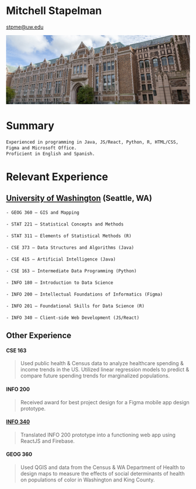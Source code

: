 # Mitchell Stapelman

stpme@uw.edu

![image](assets/img/portfolio/geography.jpg "Smith Hall")
# Summary

    Experienced in programming in Java, JS/React, Python, R, HTML/CSS, Figma and Microsoft Office.
    Proficient in English and Spanish.
    
# Relevant Experience

## [University of Washington] (Seattle, WA)

    - GEOG 360 – GIS and Mapping

    - STAT 221 – Statistical Concepts and Methods

    - STAT 311 – Elements of Statistical Methods (R)

    - CSE 373 – Data Structures and Algorithms (Java)

    - CSE 415 – Artificial Intelligence (Java)

    - CSE 163 – Intermediate Data Programming (Python)

    - INFO 180 – Introduction to Data Science

    - INFO 200 – Intellectual Foundations of Informatics (Figma)

    - INFO 201 – Foundational Skills for Data Science (R)

    - INFO 340 – Client-side Web Development (JS/React)



## Other Experience

#### CSE 163
> Used public health & Census data to analyze 
    healthcare spending & income trends in the US.
    Utilized linear regression models to predict & compare
    future spending trends for marginalized populations.

#### INFO 200
> Received award for best project design for a Figma mobile app design prototype.

#### [INFO 340]
> Translated INFO 200 prototype into a functioning web app using ReactJS and Firebase.

#### GEOG 360 
> Used QGIS and data from the Census & WA Department of Health
    to design maps to  measure the effects of social determinants of health
    on populations of color in Washington and King County. 




[University of Washington]: https://www.washington.edu/
[INFO 340]: https://apoio-20245.web.app/
